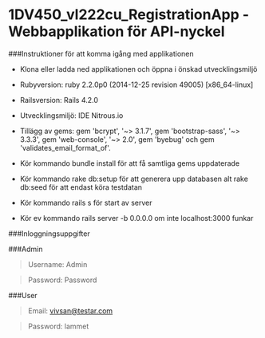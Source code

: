 # 1DV450_vl222cu_RegistrationApp - Webbapplikation för API-nyckel

###Instruktioner för att komma igång med applikationen

- Klona eller ladda ned applikationen och öppna i önskad utvecklingsmiljö

- Rubyversion: ruby 2.2.0p0 (2014-12-25 revision 49005) [x86_64-linux]

- Railsversion: Rails 4.2.0

- Utvecklingsmiljö: IDE Nitrous.io

- Tillägg av gems: gem 'bcrypt', '~> 3.1.7', gem 'bootstrap-sass', '~> 3.3.3', gem 'web-console', '~> 2.0', gem 'byebug' och gem 'validates_email_format_of'.

- Kör kommando bundle install för att få samtliga gems uppdaterade

- Kör kommando rake db:setup för att generera upp databasen alt rake db:seed för att endast köra testdatan

- Kör kommando rails s för start av server

- Kör ev kommando rails server -b 0.0.0.0 om inte localhost:3000 funkar

###Inloggningsuppgifter

###Admin

> Username: Admin

> Password: Password

###User

> Email: vivsan@testar.com

> Password: lammet
